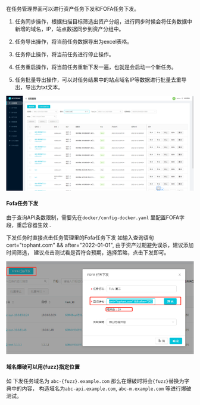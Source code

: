 在任务管理界面可以进行资产任务下发和FOFA任务下发。 

1. 任务同步操作，根据扫描目标筛选出资产分组，进行同步时候会将任务数据中新增的域名，IP，站点数据同步到资产分组中。

2. 任务导出操作，将当前任务数据导出为excel表格。

3. 任务停止操作，将当前任务进行停止操作。

4. 任务重启操作，将当前任务重新下发一遍，也就是会启动一个新任务。

5. 任务批量导出操作，可以对任务结果中的站点域名IP等数据进行批量去重导出，导出为txt文本。

![](images/20221017154709856_28132.png)


####  Fofa任务下发

由于查询API条数限制，需要先在`docker/config-docker.yaml` 里配置FOFA字段，重启容器生效 .

下发任务时直接点击任务管理里的Fofa任务下发
如输入查询语句cert="tophant.com" && after="2022-01-01", 
由于资产过期避免误杀，建议添加时间筛选， 建议点击测试看是否符合预期，选择策略，点击下发即可。

![](images/20221025193617725_6580.png)


#### 域名爆破可以用{fuzz}指定位置

如 下发任务域名为 `abc-{fuzz}.example.com` 那么在爆破时将会`{fuzz}`替换为字典中的内容，
构造域名为`abc-api.example.com`, `abc-m.example.com` 等进行爆破测试。
